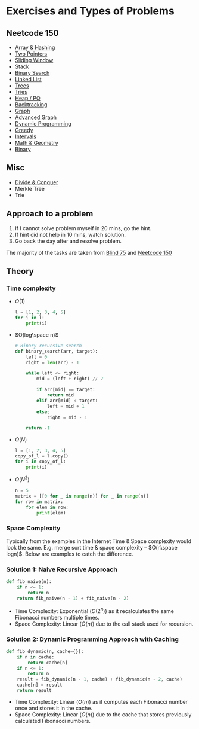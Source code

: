 # Exercises and Types of Problems

## Neetcode 150

- [Array & Hashing](./array/README.md)
- [Two Pointers](./two-pointers/README.md)
- [Sliding Window](./sliding-window/README.md)
- [Stack](./stack/README.md)
- [Binary Search](./binary-search/README.md)
- [Linked List](./linked%20list/README.md)
- [Trees](./tree/README.md)
- [Tries](./tries/README.md)
- [Heap / PQ](./heap%20&%20pq/README.md)
- [Backtracking](./backtracking/README.md)
- [Graph](./graph/README.md)
- [Advanced Graph](./advanced%20graphs/README.md)
- [Dynamic Programming](./dynamic%20programming/README.md)
- [Greedy](./greedy/README.md)
- [Intervals](./intervals/README.md)
- [Math & Geometry](./math/README.md)
- [Binary](./binary/README.md)

## Misc

- [Divide & Conquer](./divide%20&%20conquer/README.md)
- Merkle Tree
- Trie

## Approach to a problem

1. If I cannot solve problem myself in 20 mins, go the hint.
2. If hint did not help in 10 mins, watch solution.
3. Go back the day after and resolve problem.

The majority of the tasks are taken from [Blind 75](https://www.teamblind.com/post/New-Year-Gift---Curated-List-of-Top-75-LeetCode-Questions-to-Save-Your-Time-OaM1orEU) and [Neetcode 150](https://neetcode.io/practice)

## Theory

### Time complexity

- $O(1)$

    ```python
    l = [1, 2, 3, 4, 5]
    for i in l:
        print(i)
    ```

- $O(log\space n)$

    ```python
    # Binary recursive search
    def binary_search(arr, target):
        left = 0
        right = len(arr) - 1

        while left <= right:
            mid = (left + right) // 2

            if arr[mid] == target:
                return mid
            elif arr[mid] < target:
                left = mid + 1
            else:
                right = mid - 1

        return -1
    ```

- $O(N)$

    ```python
    l = [1, 2, 3, 4, 5]
    copy_of_l = l.copy()
    for i in copy_of_l:
        print(i)
    ```

- $O(N^2)$

    ```python
    n = 5
    matrix = [[0 for _ in range(n)] for _ in range(n)]
    for row in matrix:
        for elem in row:
            print(elem)
    ```

### Space Complexity

Typically from the examples in the Internet Time & Space complexity would look the same. E.g. merge sort time & space complexity – $O(n\space logn)$. Below are examples to catch the difference.

### Solution 1: Naive Recursive Approach

```python
def fib_naive(n):
    if n <= 1:
        return n
    return fib_naive(n - 1) + fib_naive(n - 2)
```

- Time Complexity: Exponential $(O(2^n))$ as it recalculates the same Fibonacci numbers multiple times.
- Space Complexity: Linear $(O(n))$ due to the call stack used for recursion.

### Solution 2: Dynamic Programming Approach with Caching

```python
def fib_dynamic(n, cache={}):
    if n in cache:
        return cache[n]
    if n <= 1:
        return n
    result = fib_dynamic(n - 1, cache) + fib_dynamic(n - 2, cache)
    cache[n] = result
    return result
```

- Time Complexity: Linear $(O(n))$ as it computes each Fibonacci number once and stores it in the cache.
- Space Complexity: Linear $(O(n))$ due to the cache that stores previously calculated Fibonacci numbers.